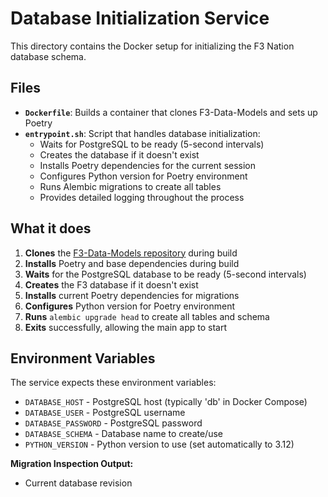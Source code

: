 # Database Initialization Service

This directory contains the Docker setup for initializing the F3 Nation database schema.

## Files

- **`Dockerfile`**: Builds a container that clones F3-Data-Models and sets up Poetry
- **`entrypoint.sh`**: Script that handles database initialization:
  - Waits for PostgreSQL to be ready (5-second intervals)
  - Creates the database if it doesn't exist
  - Installs Poetry dependencies for the current session
  - Configures Python version for Poetry environment
  - Runs Alembic migrations to create all tables
  - Provides detailed logging throughout the process

## What it does

1. **Clones** the [F3-Data-Models repository](https://github.com/F3-Nation/F3-Data-Models) during build
2. **Installs** Poetry and base dependencies during build
3. **Waits** for the PostgreSQL database to be ready (5-second intervals)
4. **Creates** the F3 database if it doesn't exist
5. **Installs** current Poetry dependencies for migrations
6. **Configures** Python version for Poetry environment
7. **Runs** `alembic upgrade head` to create all tables and schema
8. **Exits** successfully, allowing the main app to start

## Environment Variables

The service expects these environment variables:

- `DATABASE_HOST` - PostgreSQL host (typically 'db' in Docker Compose)
- `DATABASE_USER` - PostgreSQL username
- `DATABASE_PASSWORD` - PostgreSQL password  
- `DATABASE_SCHEMA` - Database name to create/use
- `PYTHON_VERSION` - Python version to use (set automatically to 3.12)


**Migration Inspection Output:**
- Current database revision

